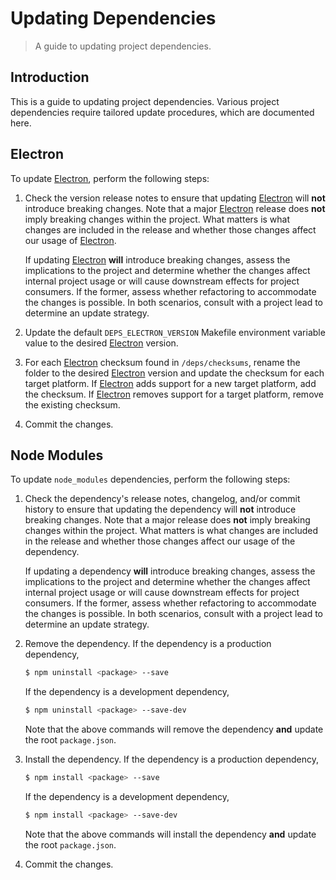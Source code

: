 <!--

@license Apache-2.0

Copyright (c) 2023 The Stdlib Authors.

Licensed under the Apache License, Version 2.0 (the "License");
you may not use this file except in compliance with the License.
You may obtain a copy of the License at

   http://www.apache.org/licenses/LICENSE-2.0

Unless required by applicable law or agreed to in writing, software
distributed under the License is distributed on an "AS IS" BASIS,
WITHOUT WARRANTIES OR CONDITIONS OF ANY KIND, either express or implied.
See the License for the specific language governing permissions and
limitations under the License.

-->

# Updating Dependencies

> A guide to updating project dependencies.

## Introduction

This is a guide to updating project dependencies. Various project dependencies require tailored update procedures, which are documented here.

## Electron

To update [Electron][electron], perform the following steps:

1.  Check the version release notes to ensure that updating [Electron][electron] will **not** introduce breaking changes. Note that a major [Electron][electron] release does **not** imply breaking changes within the project. What matters is what changes are included in the release and whether those changes affect our usage of [Electron][electron].

    If updating [Electron][electron] **will** introduce breaking changes, assess the implications to the project and determine whether the changes affect internal project usage or will cause downstream effects for project consumers. If the former, assess whether refactoring to accommodate the changes is possible. In both scenarios, consult with a project lead to determine an update strategy.

2.  Update the default `DEPS_ELECTRON_VERSION` Makefile environment variable value to the desired [Electron][electron] version.

3.  For each [Electron][electron] checksum found in `/deps/checksums`, rename the folder to the desired [Electron][electron] version and update the checksum for each target platform. If [Electron][electron] adds support for a new target platform, add the checksum. If [Electron][electron] removes support for a target platform, remove the existing checksum.

4.  Commit the changes.

## Node Modules

To update `node_modules` dependencies, perform the following steps:

1.  Check the dependency's release notes, changelog, and/or commit history to ensure that updating the dependency will **not** introduce breaking changes. Note that a major release does **not** imply breaking changes within the project. What matters is what changes are included in the release and whether those changes affect our usage of the dependency.

    If updating a dependency **will** introduce breaking changes, assess the implications to the project and determine whether the changes affect internal project usage or will cause downstream effects for project consumers. If the former, assess whether refactoring to accommodate the changes is possible. In both scenarios, consult with a project lead to determine an update strategy.

2.  Remove the dependency. If the dependency is a production dependency,

    <!-- run-disable -->

    ```bash
    $ npm uninstall <package> --save
    ```

    If the dependency is a development dependency,

    <!-- run-disable -->

    ```bash
    $ npm uninstall <package> --save-dev
    ```

    Note that the above commands will remove the dependency **and** update the root `package.json`.

3.  Install the dependency. If the dependency is a production dependency,

    <!-- run-disable -->

    ```bash
    $ npm install <package> --save
    ```

    If the dependency is a development dependency,

    <!-- run-disable -->

    ```bash
    $ npm install <package> --save-dev
    ```

    Note that the above commands will install the dependency **and** update the root `package.json`.

4.  Commit the changes.

<section class="links">

[electron]: https://www.electronjs.org/

</section>

<!-- /.links -->
